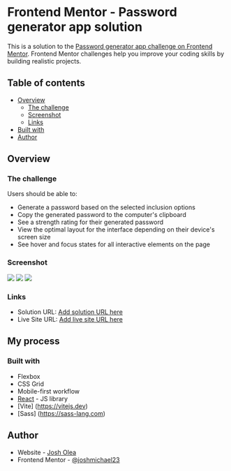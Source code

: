 # Frontend Mentor - Password generator app solution

This is a solution to the [Password generator app challenge on Frontend Mentor](https://www.frontendmentor.io/challenges/password-generator-app-Mr8CLycqjh). Frontend Mentor challenges help you improve your coding skills by building realistic projects. 

## Table of contents

- [Overview](#overview)
  - [The challenge](#the-challenge)
  - [Screenshot](#screenshot)
  - [Links](#links)
- [Built with](#built-with)
- [Author](#author)

## Overview

### The challenge

Users should be able to:

- Generate a password based on the selected inclusion options
- Copy the generated password to the computer's clipboard
- See a strength rating for their generated password
- View the optimal layout for the interface depending on their device's screen size
- See hover and focus states for all interactive elements on the page

### Screenshot
![](./phone.png)
![](./tablet.png)
![](./desk.png)


### Links

- Solution URL: [Add solution URL here](https://your-solution-url.com)
- Live Site URL: [Add live site URL here](https://your-live-site-url.com)

## My process

### Built with
- Flexbox
- CSS Grid
- Mobile-first workflow
- [React](https://reactjs.org/) - JS library
- [Vite] (https://vitejs.dev)
- [Sass] (https://sass-lang.com)

## Author

- Website - [Josh Olea](https://josholea.vercel.app)
- Frontend Mentor - [@joshmichael23](https://www.frontendmentor.io/profile/joshmichael23)